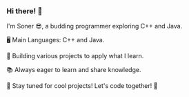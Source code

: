 ### Hi there! 👋

I'm Soner 😎, a budding programmer exploring C++ and Java.

🖥️ Main Languages: C++ and Java.

🚀 Building various projects to apply what I learn.

📚 Always eager to learn and share knowledge.

🌟 Stay tuned for cool projects! Let's code together! 🚀

